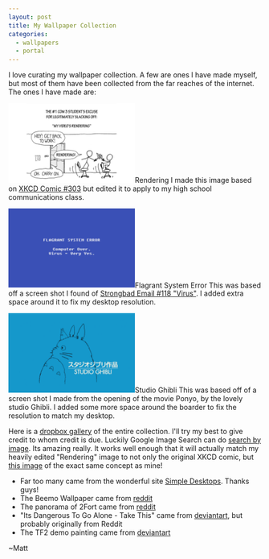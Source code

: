 ```yaml
---
layout: post
title: My Wallpaper Collection
categories:
  - wallpapers
  - portal
---
```


I love curating my wallpaper collection.  A few are ones I have made myself, but most of them have been collected from the far reaches of the internet. The ones I have made are:

<img src="/images/compiling.jpg" width="50%" height="50%">Rendering</img>
I made this image based on [XKCD Comic #303](http://xkcd.com/303/) but edited it to apply to my high school communications class.

<img src="/images/flagranterror.jpg" width="50%" height="50%">Flagrant System Error</img>
This was based off a screen shot I found of [Strongbad Email #118 "Virus"](http://www.homestarrunner.com/sbemail118.html). I added extra space around it to fix my desktop resolution.

<img src="/images/Studio-Ghibli.png" width="50%" height="50%">Studio Ghibli</img>
This was based off of a screen shot I made from the opening of the movie Ponyo, by the lovely studio Ghibli.  I added some more space around the boarder to fix the resolution to match my desktop.

Here is a [dropbox gallery](https://www.dropbox.com/gallery/1667359/1/Wallpapers?h=c05e49) of the entire collection.  I'll try my best to give credit to whom credit is due.  Luckily Google Image Search can do [search by image](http://www.google.com/insidesearch/searchbyimage.html). Its amazing really.  It works well enough that it will actually match my heavily edited "Rendering" image to not only the original XKCD comic, but [this image](http://phloatingman.wordpress.com/2010/11/08/video-rendering-xkcd-compiling-remix/) of the exact same concept as mine!

 -  Far too many came from the wonderful site [Simple Desktops](http://simpledesktops.com/). Thanks guys!
 -  The Beemo Wallpaper came from [reddit](http://www.reddit.com/r/adventuretime/comments/jm1w4/who_wants_to_play_videogames_beemo_wallpaper/)
 -  The panorama of 2Fort came from [reddit](http://www.reddit.com/r/tf2/comments/j2o9f/i_recently_made_a_panorama_of_2fort_what_do_you/)
 -  "Its Dangerous To Go Alone - Take This" came from [deviantart](http://kertrek.deviantart.com/art/It-s-Dangerous-to-Go-Alone-199282456), but probably originally from Reddit
 -  The TF2 demo painting came from [deviantart](http://pdonkeh.deviantart.com/art/TF2-Demo-Be-Pimpin-187261755) 

~Matt
